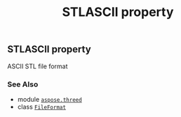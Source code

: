 ﻿---
title: STLASCII property
second_title: Aspose.3D for Python via .NET API References
description: 
type: docs
weight: 460
url: /aspose.threed/fileformat/stlascii/
is_root: false
---

## STLASCII property


ASCII STL file format

### See Also
* module [`aspose.threed`](../../)
* class [`FileFormat`](/3d/python-net/aspose.threed/fileformat)
